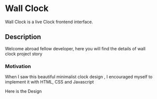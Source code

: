 # Wall Clock

Wall Clock is a live Clock frontend interface.

## Description 
Welcome abroad fellow developer, here you will find the details of wall clock project story

### Motivation 
When I saw this beautiful minimalist clock design , I encouraged myself to implement it with HTML, CSS and Javascript 

Here is the Design 







